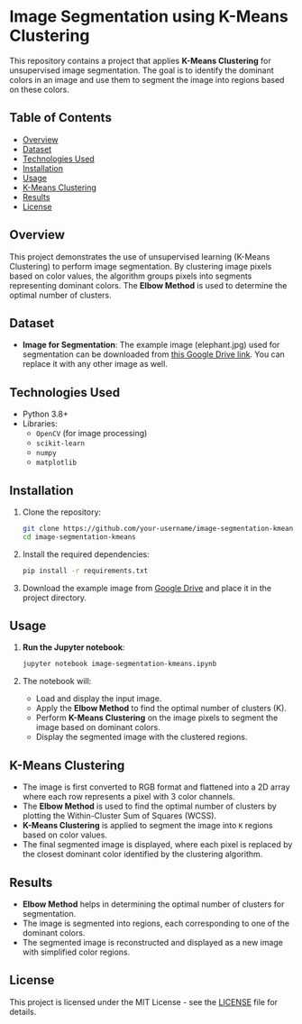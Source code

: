 # Image Segmentation using K-Means Clustering

This repository contains a project that applies **K-Means Clustering** for unsupervised image segmentation. The goal is to identify the dominant colors in an image and use them to segment the image into regions based on these colors.

## Table of Contents
- [Overview](#overview)
- [Dataset](#dataset)
- [Technologies Used](#technologies-used)
- [Installation](#installation)
- [Usage](#usage)
- [K-Means Clustering](#k-means-clustering)
- [Results](#results)
- [License](#license)

## Overview

This project demonstrates the use of unsupervised learning (K-Means Clustering) to perform image segmentation. By clustering image pixels based on color values, the algorithm groups pixels into segments representing dominant colors. The **Elbow Method** is used to determine the optimal number of clusters.

## Dataset

- **Image for Segmentation**: The example image (elephant.jpg) used for segmentation can be downloaded from [this Google Drive link](https://drive.google.com/file/d/16iMaYEGH-GgmqZfrCTw2vjYayllcgFcb/view?usp=sharing). You can replace it with any other image as well.

## Technologies Used
- Python 3.8+
- Libraries:
  - `OpenCV` (for image processing)
  - `scikit-learn`
  - `numpy`
  - `matplotlib`

## Installation

1. Clone the repository:
    ```bash
    git clone https://github.com/your-username/image-segmentation-kmeans.git
    cd image-segmentation-kmeans
    ```

2. Install the required dependencies:
    ```bash
    pip install -r requirements.txt
    ```

3. Download the example image from [Google Drive](https://drive.google.com/file/d/16iMaYEGH-GgmqZfrCTw2vjYayllcgFcb/view?usp=sharing) and place it in the project directory.

## Usage

1. **Run the Jupyter notebook**:
    ```bash
    jupyter notebook image-segmentation-kmeans.ipynb
    ```

2. The notebook will:
    - Load and display the input image.
    - Apply the **Elbow Method** to find the optimal number of clusters (K).
    - Perform **K-Means Clustering** on the image pixels to segment the image based on dominant colors.
    - Display the segmented image with the clustered regions.

## K-Means Clustering

- The image is first converted to RGB format and flattened into a 2D array where each row represents a pixel with 3 color channels.
- The **Elbow Method** is used to find the optimal number of clusters by plotting the Within-Cluster Sum of Squares (WCSS).
- **K-Means Clustering** is applied to segment the image into `K` regions based on color values.
- The final segmented image is displayed, where each pixel is replaced by the closest dominant color identified by the clustering algorithm.

## Results

- **Elbow Method** helps in determining the optimal number of clusters for segmentation.
- The image is segmented into regions, each corresponding to one of the dominant colors.
- The segmented image is reconstructed and displayed as a new image with simplified color regions.

## License

This project is licensed under the MIT License - see the [LICENSE](LICENSE) file for details.
